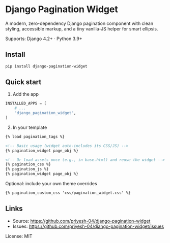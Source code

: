 # Django Pagination Widget

A modern, zero-dependency Django pagination component with clean styling, accessible markup, and a tiny vanilla-JS helper for smart ellipsis.

Supports: Django 4.2+ · Python 3.9+

## Install

```bash
pip install django-pagination-widget
```

## Quick start

1) Add the app

```python
INSTALLED_APPS = [
	# ...
	"django_pagination_widget",
]
```

2) In your template

```html
{% load pagination_tags %}

<!-- Basic usage (widget auto-includes its CSS/JS) -->
{% pagination_widget page_obj %}

<!-- Or load assets once (e.g., in base.html) and reuse the widget -->
{% pagination_css %}
{% pagination_js %}
{% pagination_widget page_obj %}
```

Optional: include your own theme overrides

```html
{% pagination_custom_css 'css/pagination_widget.css' %}
```

## Links

- Source: https://github.com/priyesh-04/django-pagination-widget
- Issues: https://github.com/priyesh-04/django-pagination-widget/issues

License: MIT
